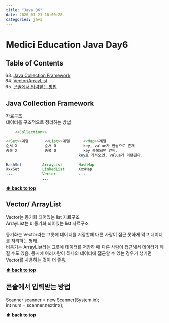 ```yaml
---
title: "Java D6"
date: 2020-01-21 18:00:28
categories: java
---
```


# Medici Education Java Day6

## Table of Contents
  63. [Java Collection Framework](#java-collection-framework)
  64. [Vector/ArrayList](#vector-arraylist)
  65. [콘솔에서 입력받는 방법](#콘솔에서-입력받는-방법)

## Java Collection Framework
자료구조  
데이터를 구조적으로 정리하는 방법  

```java
	<<Collection>>

<<Set>>계열		<<List>>계열		<<Map>>계열		
순서 X			순서 O			key, value가 한쌍으로 존재
중복 X			중복 O			key 중복되면 안됨.
								key로 가져오면, value가 리턴된다.

HashSet			ArrayList		HashMap
XxxSet			LinkedList		XxxMap
...				Vector			...
				...
```

**[⬆ back to top](#table-of-contents)**

## Vector/ ArrayList
Vector는 동기화 되어있는 list 자료구조  
ArrayList는 비동기화 되어있는 list 자료구조  

동기화는 Vector라는 그릇에 데이터를 저장할때 다른 사람이 접근 못하게 막고 데이터를 처리하는 형태.  
비동기는 ArrayList라는 그릇에 데이터를 저장하 때 다른 사람이 접근해서 데이터가 깨질 수도 있음. 
동시에 여러사람이 하나의 데이터에 접근할 수 있는 경우가 생기면 Vector를 사용하는 것이 더 좋음.  

**[⬆ back to top](#table-of-contents)**

## 콘솔에서 입력받는 방법
Scanner scanner = new Scanner(System.in);  
int num = scanner.nextInt();  

**[⬆ back to top](#table-of-contents)**
